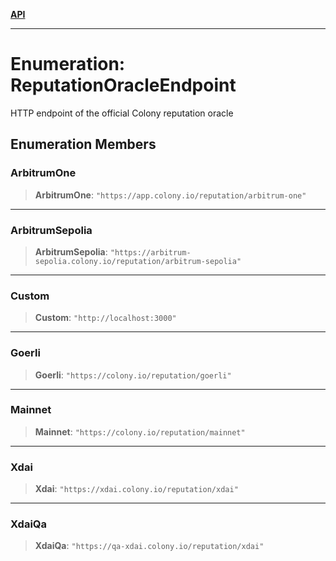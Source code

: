 [**API**](../README.md)

***

# Enumeration: ReputationOracleEndpoint

HTTP endpoint of the official Colony reputation oracle

## Enumeration Members

### ArbitrumOne

> **ArbitrumOne**: `"https://app.colony.io/reputation/arbitrum-one"`

***

### ArbitrumSepolia

> **ArbitrumSepolia**: `"https://arbitrum-sepolia.colony.io/reputation/arbitrum-sepolia"`

***

### Custom

> **Custom**: `"http://localhost:3000"`

***

### Goerli

> **Goerli**: `"https://colony.io/reputation/goerli"`

***

### Mainnet

> **Mainnet**: `"https://colony.io/reputation/mainnet"`

***

### Xdai

> **Xdai**: `"https://xdai.colony.io/reputation/xdai"`

***

### XdaiQa

> **XdaiQa**: `"https://qa-xdai.colony.io/reputation/xdai"`
